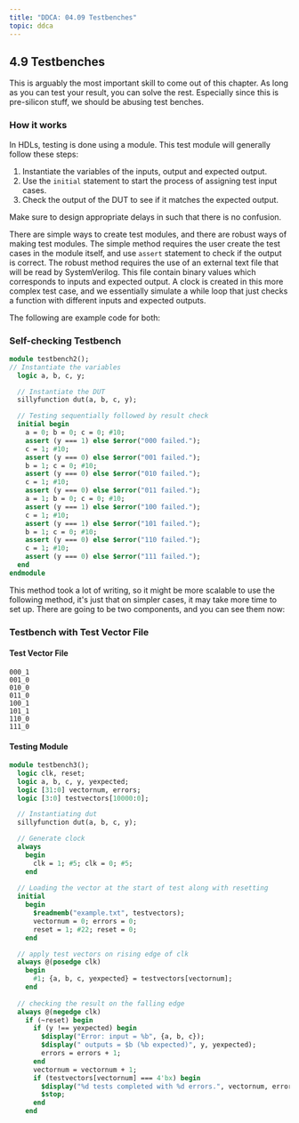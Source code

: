 ```yaml
---
title: "DDCA: 04.09 Testbenches"
topic: ddca
---
```


## 4.9 Testbenches

This is arguably the most important skill to come out of this chapter. As long as you can test your result, you can solve the rest. Especially since this is pre-silicon stuff, we should be abusing test benches.

### How it works

In HDLs, testing is done using a module. This test module will generally follow these steps:

1. Instantiate the variables of the inputs, output and expected output.
2. Use the `initial` statement to start the process of assigning test input cases.
3. Check the output of the DUT to see if it matches the expected output.

Make sure to design appropriate delays in such that there is no confusion.

There are simple ways to create test modules, and there are robust ways of making test modules. The simple method requires the user create the test cases in the module itself, and use `assert` statement to check if the output is correct. The robust method requires the use of an external text file that will be read by SystemVerilog. This file contain binary values which corresponds to inputs and expected output. A clock is created in this more complex test case, and we essentially simulate a while loop that just checks a function with different inputs and expected outputs.

The following are example code for both:

### Self-checking Testbench

```SystemVerilog
module testbench2();
// Instantiate the variables
  logic a, b, c, y;

  // Instantiate the DUT
  sillyfunction dut(a, b, c, y);

  // Testing sequentially followed by result check
  initial begin
    a = 0; b = 0; c = 0; #10;
    assert (y === 1) else $error("000 failed.");
    c = 1; #10;
    assert (y === 0) else $error("001 failed.");
    b = 1; c = 0; #10;
    assert (y === 0) else $error("010 failed.");
    c = 1; #10;
    assert (y === 0) else $error("011 failed.");
    a = 1; b = 0; c = 0; #10;
    assert (y === 1) else $error("100 failed.");
    c = 1; #10;
    assert (y === 1) else $error("101 failed.");
    b = 1; c = 0; #10;
    assert (y === 0) else $error("110 failed.");
    c = 1; #10;
    assert (y === 0) else $error("111 failed.");
  end
endmodule
```

This method took a lot of writing, so it might be more scalable to use the following method, it's just that on simpler cases, it may take more time to set up. There are going to be two components, and you can see them now:

### Testbench with Test Vector File

#### Test Vector File

```
000_1
001_0
010_0
011_0
100_1
101_1
110_0
111_0
```

#### Testing Module

```SystemVerilog
module testbench3();
  logic clk, reset;
  logic a, b, c, y, yexpected;
  logic [31:0] vectornum, errors;
  logic [3:0] testvectors[10000:0];

  // Instantiating dut
  sillyfunction dut(a, b, c, y);

  // Generate clock
  always
    begin
      clk = 1; #5; clk = 0; #5;
    end
  
  // Loading the vector at the start of test along with resetting
  initial
    begin
      $readmemb("example.txt", testvectors);
      vectornum = 0; errors = 0;
      reset = 1; #22; reset = 0;
    end

  // apply test vectors on rising edge of clk
  always @(posedge clk)
    begin
      #1; {a, b, c, yexpected} = testvectors[vectornum];
    end
  
  // checking the result on the falling edge
  always @(negedge clk)
    if (~reset) begin
      if (y !== yexpected) begin
        $display("Error: input = %b", {a, b, c});
        $display(" outputs = $b (%b expected)", y, yexpected);
        errors = errors + 1;
      end
      vectornum = vectornum + 1;
      if (testvectors[vectornum] === 4'bx) begin
        $display("%d tests completed with %d errors.", vectornum, errors);
        $stop;
      end
    end
```
